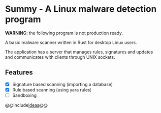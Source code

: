 # Summy - A Linux malware detection program

**WARNING**: the following program is not production ready.

A basic malware scanner written in Rust for desktop Linux users.

The application has a server that manages rules, signatures and
updates and communicates with clients through UNIX sockets.

## Features

- [x] Signature based scanning (importing a database)
- [x] Rule based scanning (using yara rules)
- [ ] Sandboxing

@@include[Ideas](./IDEA.md)@@
